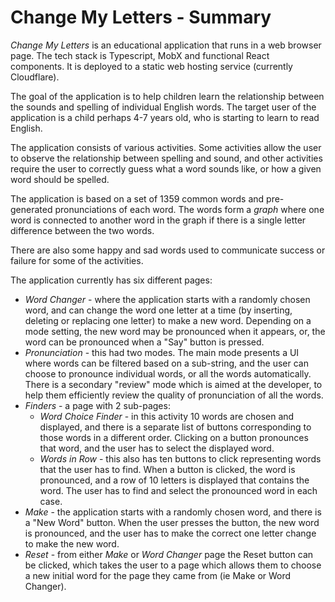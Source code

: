 # Change My Letters - Summary

*Change My Letters* is an educational application that runs in a web browser page.
The tech stack is Typescript, MobX and functional React components. It is deployed
to a static web hosting service (currently Cloudflare).

The goal of the application is to help children learn the relationship between
the sounds and spelling of individual English words. The target user of the application
is a child perhaps 4-7 years old, who is starting to learn to read English.

The application consists of various activities. Some activities allow the user to observe the 
relationship between spelling and sound, and other activities require the user to correctly 
guess what a word sounds like, or how a given word should be spelled.

The application is based on a set of 1359 common words and pre-generated pronunciations
of each word. The words form a *graph* where one word is connected to another word in the
graph if there is a single letter difference between the two words.

There are also some happy and sad words used to communicate success or failure for some
of the activities.

The application currently has six different pages:

* *Word Changer* - where the application starts with a randomly chosen word, and
  can change the word one letter at a time (by inserting, deleting or replacing one letter)
  to make a new word. Depending on a mode setting, the new word may be pronounced
  when it appears, or, the word can be pronounced when a "Say" button is pressed.
* *Pronunciation* - this had two modes. The main mode presents a UI where words can
  be filtered based on a sub-string, and the user can choose to pronounce individual words,
  or all the words automatically. There is a secondary "review" mode which is aimed at the
  developer, to help them efficiently review the quality of pronunciation of all the words.
* *Finders* - a page with 2 sub-pages:
   * *Word Choice Finder* - in this activity 10 words are chosen and displayed, and there
     is a separate list of buttons corresponding to those words in a different order. 
     Clicking on a button pronounces that word, and the user has to select the displayed word.
   * *Words in Row* - this also has ten buttons to click representing words that the user has
     to find. When a button is clicked, the word is pronounced, and a row of 10 letters is 
     displayed that contains the word. The user has to find and select the pronounced word in each case.
* *Make* - the application starts with a randomly chosen word, and there is a "New Word" button.
  When the user presses the button, the new word is pronounced, and the user has to make the
  correct one letter change to make the new word.
* *Reset* - from either *Make* or *Word Changer* page the Reset button can be clicked, which
  takes the user to a page which allows them to choose a new initial word for the page
  they came from (ie Make or Word Changer).
